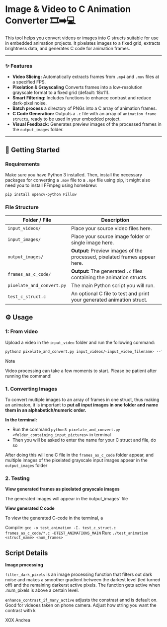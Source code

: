 # Image & Video to C Animation Converter 🎞️➡️💻
This tool helps you convert videos or images into C structs suitable for use in embedded animation projects. It pixelates images to a fixed grid, extracts brightness data, and generates C code for animation frames.

---

### ✨ Features
- **Video Slicing:** Automatically extracts frames from `.mp4` and `.mov` files at a specified FPS.
- **Pixelation & Grayscaling** Converts frames into a low-resolution grayscale format to a fixed grid (default: 18x11).
- **Smart Filtering:** Includes functions to enhance contrast and reduce dark-pixel noise.
- **Batch process** a directory of PNGs into a C array of animation frames.
- **C Code Generation:** Outputs a `.c` file with an array of `animation_frame structs`, ready to be used in your embedded project.
- **Visual Feedback:** Generates preview images of the processed frames in the `output_images` folder.

---
## 🚀 Getting Started
### Requirements
Make sure you have Python 3 installed. Then, install the necessary packages for converting a `.mov` file to a `.mp4` file using pip, it might also need you to install FFmpeg using homebrew:

```bash
pip install opencv-python Pillow
```
### File Structure
| Folder / File | Description |
| --- | --- |
| `input_videos/` | Place your source video files here. |
| `input_images/` | Place your source image folder or single image here. |
| `output_images/` | **Output:** Preview images of the processed, pixelated frames appear here. |
| `frames_as_c_code/` | **Output:** The generated `.c` files containing the animation structs. |
| `pixelate_and_convert.py` | The main Python script you will run. |
| `test_c_struct.c` | An optional C file to test and print your generated animation struct. |

## ⚙️ Usage

### 1: From video
Upload a video in the `input_video` folder and run the following command:
```bash
python3 pixelate_and_convert.py input_videos/<input_video_filename> --fps 30 --struct-name <struct_name>
```
>[!Note]
>Video processing can take a few moments to start. Please be patient after running the command!


### 1. Converting Images
To convert multiple images to an array of frames in one struct, thus making an animaton, it is important to **put all input images in one folder and name them in an alphabetich/numeric order.** 

**In the terminal:**
- Run the command `python3 pixelate_and_convert.py <folder_containing_input_pictures>` in terminal
- Then you will be asked to enter the name for your C struct and file, do so

After doing this will one C file in the `frames_as_c_code` folder appear, and multiple images of the pixelated grayscale input images appear in the `output_images` folder

### 2. Testing 

**View generated frames as pixelated grayscale images**

The generated images will appear in the òutput_images` file

**View generated C code**

To view the generated C-code in the terminal, a 

Compile: `gcc -o test_animation -I. test_c_struct.c frames_as_c_code/*.c -DTEST_ANIMATIONS_MAIN`
Run: `./test_animation <struct_name> <num_frames>`

## Script Details
**Image processing**

`filter_dark_pixels` is an image processing function that filters out dark noise and makes a smoother gradient between the darkest level (led turned off) and the remaining darkerst active pixels. The function gets active when .num_pixels is above a certain level. 

`enhance_contrast_if_many_active` adjusts the constrast annd is default on. Good for videoes taken on phone camera. Adjust how string you want the contrast with k


XOX Andrea

